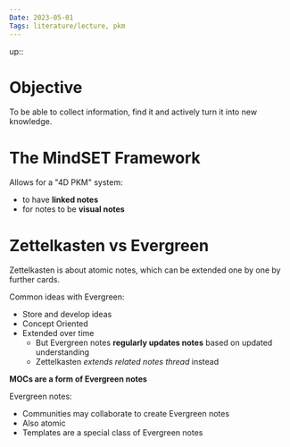```yaml
---
Date: 2023-05-01
Tags: literature/lecture, pkm 
---
```

up:: 

# Objective
To be able to collect information, find it and actively turn it into new knowledge.

# The MindSET Framework
Allows for a "4D PKM" system:
- to have **linked notes**
- for notes to be **visual notes**

# Zettelkasten vs Evergreen
Zettelkasten is about atomic notes, which can be extended one by one by further cards.

Common ideas with Evergreen:
- Store and develop ideas
- Concept Oriented
- Extended over time
	- But Evergreen notes **regularly updates notes** based on updated understanding
	- Zettelkasten *extends related notes thread* instead

**MOCs are a form of Evergreen notes**

Evergreen notes:
- Communities may collaborate to create Evergreen notes
- Also atomic
- Templates are a special class of Evergreen notes